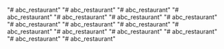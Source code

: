 "# abc_restaurant" 
"# abc_restaurant" 
"# abc_restaurant" 
"# abc_restaurant"
"# abc_restaurant"
"# abc_restaurant"
"# abc_restaurant"
"# abc_restaurant"
"# abc_restaurant"
"# abc_restaurant"
"# abc_restaurant"
"# abc_restaurant"
"# abc_restaurant"
"# abc_restaurant"
"# abc_restaurant"
"# abc_restaurant"
